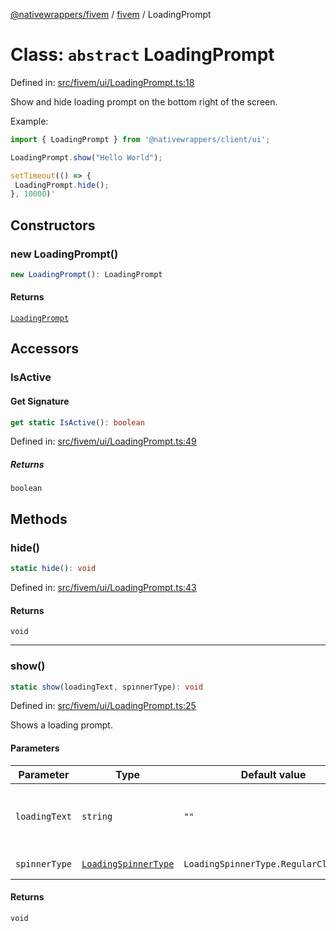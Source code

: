 [@nativewrappers/fivem](../../README.md) / [fivem](../README.md) / LoadingPrompt

# Class: `abstract` LoadingPrompt

Defined in: [src/fivem/ui/LoadingPrompt.ts:18](https://github.com/nativewrappers/nativewrappers/blob/fae5ced8514b2702c9e091cb4666009f585dc560/src/fivem/ui/LoadingPrompt.ts#L18)

Show and hide loading prompt on the bottom right of the screen.

Example:

```typescript
import { LoadingPrompt } from '@nativewrappers/client/ui';

LoadingPrompt.show("Hello World");

setTimeout(() => {
 LoadingPrompt.hide();
}, 10000)'
```

## Constructors

### new LoadingPrompt()

```ts
new LoadingPrompt(): LoadingPrompt
```

#### Returns

[`LoadingPrompt`](LoadingPrompt.md)

## Accessors

### IsActive

#### Get Signature

```ts
get static IsActive(): boolean
```

Defined in: [src/fivem/ui/LoadingPrompt.ts:49](https://github.com/nativewrappers/nativewrappers/blob/fae5ced8514b2702c9e091cb4666009f585dc560/src/fivem/ui/LoadingPrompt.ts#L49)

##### Returns

`boolean`

## Methods

### hide()

```ts
static hide(): void
```

Defined in: [src/fivem/ui/LoadingPrompt.ts:43](https://github.com/nativewrappers/nativewrappers/blob/fae5ced8514b2702c9e091cb4666009f585dc560/src/fivem/ui/LoadingPrompt.ts#L43)

#### Returns

`void`

***

### show()

```ts
static show(loadingText, spinnerType): void
```

Defined in: [src/fivem/ui/LoadingPrompt.ts:25](https://github.com/nativewrappers/nativewrappers/blob/fae5ced8514b2702c9e091cb4666009f585dc560/src/fivem/ui/LoadingPrompt.ts#L25)

Shows a loading prompt.

#### Parameters

| Parameter | Type | Default value | Description |
| ------ | ------ | ------ | ------ |
| `loadingText` | `string` | `""` | Text to be displayed inside loading prompt. |
| `spinnerType` | [`LoadingSpinnerType`](../enumerations/LoadingSpinnerType.md) | `LoadingSpinnerType.RegularClockwise` | Type of spinner. |

#### Returns

`void`
